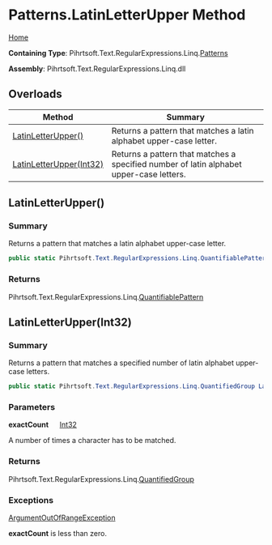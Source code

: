 # Patterns\.LatinLetterUpper Method

[Home](../../../../../../README.md)

**Containing Type**: Pihrtsoft\.Text\.RegularExpressions\.Linq\.[Patterns](../README.md)

**Assembly**: Pihrtsoft\.Text\.RegularExpressions\.Linq\.dll

## Overloads

| Method | Summary |
| ------ | ------- |
| [LatinLetterUpper()](#Pihrtsoft_Text_RegularExpressions_Linq_Patterns_LatinLetterUpper) | Returns a pattern that matches a latin alphabet upper\-case letter\. |
| [LatinLetterUpper(Int32)](#Pihrtsoft_Text_RegularExpressions_Linq_Patterns_LatinLetterUpper_System_Int32_) | Returns a pattern that matches a specified number of latin alphabet upper\-case letters\. |

## LatinLetterUpper\(\) <a name="Pihrtsoft_Text_RegularExpressions_Linq_Patterns_LatinLetterUpper"></a>

### Summary

Returns a pattern that matches a latin alphabet upper\-case letter\.

```csharp
public static Pihrtsoft.Text.RegularExpressions.Linq.QuantifiablePattern LatinLetterUpper()
```

### Returns

Pihrtsoft\.Text\.RegularExpressions\.Linq\.[QuantifiablePattern](../../QuantifiablePattern/README.md)

## LatinLetterUpper\(Int32\) <a name="Pihrtsoft_Text_RegularExpressions_Linq_Patterns_LatinLetterUpper_System_Int32_"></a>

### Summary

Returns a pattern that matches a specified number of latin alphabet upper\-case letters\.

```csharp
public static Pihrtsoft.Text.RegularExpressions.Linq.QuantifiedGroup LatinLetterUpper(int exactCount)
```

### Parameters

**exactCount** &emsp; [Int32](https://docs.microsoft.com/en-us/dotnet/api/system.int32)

A number of times a character has to be matched\.

### Returns

Pihrtsoft\.Text\.RegularExpressions\.Linq\.[QuantifiedGroup](../../QuantifiedGroup/README.md)

### Exceptions

[ArgumentOutOfRangeException](https://docs.microsoft.com/en-us/dotnet/api/system.argumentoutofrangeexception)

**exactCount** is less than zero\.

